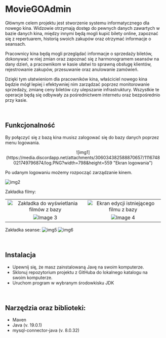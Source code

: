 # MovieGOAdmin
Głównym celem projektu jest stworzenie systemu informatycznego dla nowego kina. Widzowie otrzymają dostęp do pewnych danych zawartych w bazie danych kina, między innymi będą mogli kupić bilety online, zapoznać się z repertuarem, historią swoich zakupów oraz otrzymać informacje o seansach.

Pracownicy kina będą mogli przeglądać informacje o sprzedaży biletów, dokonywać w niej zmian oraz zapoznać się z harmonogramem seansów na dany dzień, a pracownikom w kasie ułatwi to sprawną obsługę klientów, rejestrowanie zakupów, przesuwanie oraz anulowanie zamówień.

Dzięki tym ułatwieniom dla pracowników kina, właściciel nowego kina będzie mógł lepiej i efektywniej nim zarządzać poprzez monitorowanie sprzedaży, zmianę ceny biletów czy ulepszanie infrastruktury. Wszystkie te operacje będą się odbywały za pośrednictwem internetu oraz bezpośrednio przy kasie.

<br>

## Funkcjonalność

By połączyć się z bazą kina musisz zalogować się do bazy danych poprzez menu logowania.
<p align="center">
  ![img1](https://media.discordapp.net/attachments/306034382588870657/1116748021749796874/log.PNG?width=798&height=559 "Ekran logowania")
</p>
Po udanym logowaniu możemy rozpocząć zarządzanie kinem.

![img2](https://media.discordapp.net/attachments/306034382588870657/1116746793401716767/1.PNG?width=798&height=559 "Menu główne")

Zakładka filmy:

<table>
  <tr>
    <td align="center"><img src="https://media.discordapp.net/attachments/306034382588870657/1116746792332181554/2.PNG?width=798&height=559" alt="Zakładka do wyświetlania filmów z bazy" /></td>
    <td align="center"><img src="https://media.discordapp.net/attachments/306034382588870657/1116746792604798976/3.PNG?width=798&height=559" alt="Ekran edycji istniejącego filmu z bazy" /></td>
  </tr>
  <tr>
    <td align="center"><img src="image3.jpg" alt="Image 3" /></td>
    <td align="center"><img src="image4.jpg" alt="Image 4" /></td>
  </tr>
</table>


Zakładka seanse:
![img5](https://media.discordapp.net/attachments/306034382588870657/1116746792885825667/4.PNG?width=798&height=559 "Zakładka do wyświetlania seansów z bazy danych")
![img6](https://media.discordapp.net/attachments/306034382588870657/1116746793166848000/5.png?width=799&height=559 "Zakładka do dodawania seansów")


<br>

## Instalacja
- Upewnij się, że masz zainstalowaną Javę na swoim komputerze.
- Sklonuj repozytorium projektu z GitHuba do lokalnego katalogu na swoim komputerze.
- Uruchom program w wybranym środowkisku JDK


<br>

## Narzędzia oraz biblioteki:
* Maven
* Java (v. 19.0.1)
* mysql-connector-java (v. 8.0.32)
